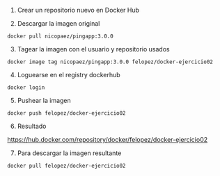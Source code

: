 1. Crear un repositorio nuevo en Docker Hub

2. Descargar la imagen original

```
docker pull nicopaez/pingapp:3.0.0
```

3. Tagear la imagen con el usuario y repositorio usados

```
docker image tag nicopaez/pingapp:3.0.0 felopez/docker-ejercicio02
```

4. Loguearse en el registry dockerhub

```
docker login
```

5. Pushear la imagen

```
docker push felopez/docker-ejercicio02
```

6. Resultado

https://hub.docker.com/repository/docker/felopez/docker-ejercicio02

7. Para descargar la imagen resultante

```
docker pull felopez/docker-ejercicio02
```
